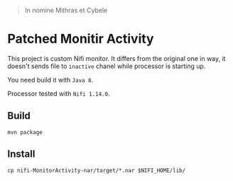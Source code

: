 > In nomine Mithras et Cybele

# Patched Monitir Activity

This project is custom Nifi monitor. It differs from the original one in way, it doesn't sends file to `inactive` chanel while processor is starting up.

You need build it with `Java 8`.

Processor tested with `Nifi 1.14.0`.

## Build

```
mvn package
```

## Install

```
cp nifi-MonitorActivity-nar/target/*.nar $NIFI_HOME/lib/
```